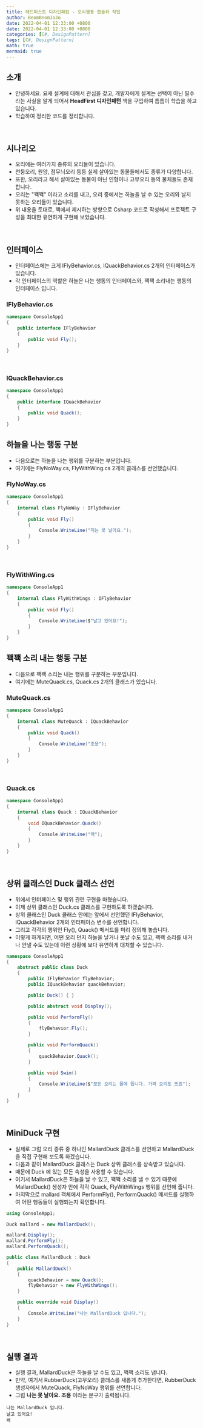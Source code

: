 ```yaml
---
title: 헤드퍼스트 디자인패턴 - 오리행동 캡슐화 작업
author: BeomBeomJoJo
date: 2022-04-01 12:33:00 +0800
date: 2022-04-01 12:33:00 +0800
categories: [C#, DesignPattern]
tags: [C#, DesignPattern]
math: true
mermaid: true
---
```


## **소개**
* 안녕하세요. 요새 설계에 대해서 관심을 갖고, 개발자에게 설계는 선택이 아닌 필수라는 사실을 알게 되어서 **HeadFirst 디자인패턴** 책을 구입하여 틈틈이 학습을 하고 있습니다.
* 학습하여 정리한 코드를 정리합니다.

<br/>

## **시나리오**
* 오리에는 여러가지 종류의 오리들이 있습니다.
* 천둥오리, 원앙, 점무늬오리 등등 실제 살아있는 동물들에서도 종류가 다양합니다.
* 또한, 오리라고 해서 살아있는 동물이 아닌 인형이나 고무오리 등의 물체들도 존재합니다.
* 오리는 "꽥꽥" 이라고 소리를 내고, 오리 중에서는 하늘을 날 수 있는 오리와 날지 못하는 오리들이 있습니다.
* 위 내용을 토대로, 책에서 제시하는 방향으로 Csharp 코드로 작성해서 프로젝트 구성을 최대한 유연하게 구현해 보았습니다.

<br/>

## **인터페이스**
* 인터페이스에는 크게 IFlyBehavior.cs, IQuackBehavior.cs 2개의 인터페이스가 있습니다.
* 각 인터페이스의 역할은 하늘은 나는 행동의 인터페이스와, 꽥꽥 소리내는 행동의 인터페이스 입니다.

### **IFlyBehavior.cs**

```csharp
namespace ConsoleApp1
{
    public interface IFlyBehavior
    {
        public void Fly();
    }
}
```

<br/>

### **IQuackBehavior.cs**

```csharp
namespace ConsoleApp1
{
    public interface IQuackBehavior
    {
        public void Quack();
    }
}
```

## **하늘을 나는 행동 구분**
* 다음으로는 하늘을 나는 행위를 구분하는 부분입니다.
* 여기에는 FlyNoWay.cs, FlyWithWing.cs 2개의 클래스를 선언했습니다.

### **FlyNoWay.cs**
```csharp
namespace ConsoleApp1
{
    internal class FlyNoWay : IFlyBehavior
    {
        public void Fly()
        {
            Console.WriteLine("저는 못 날아요.");
        }
    }
}
```

<br/>

### **FlyWithWing.cs**

```csharp
namespace ConsoleApp1
{
    internal class FlyWithWings : IFlyBehavior
    {
        public void Fly()
        {
            Console.WriteLine($"날고 있어요!");
        }
    }
}
```

## **꽥꽥 소리 내는 행동 구분**
* 다음으로 꽥꽥 소리는 내는 행위를 구분하는 부분입니다.
* 여기에는 MuteQuack.cs, Quack.cs 2개의 클래스가 있습니다.

### **MuteQuack.cs**

```csharp
namespace ConsoleApp1
{
    internal class MuteQuack : IQuackBehavior
    {
        public void Quack()
        {
            Console.WriteLine("조용");
        }
    }
}
```

<br/>

### **Quack.cs**

```csharp
namespace ConsoleApp1
{
    internal class Quack : IQuackBehavior
    {
        void IQuackBehavior.Quack()
        {
            Console.WriteLine("꽥");
        }
    }
}
```

<br/>

## **상위 클래스인 Duck 클래스 선언**
* 위에서 인터페이스 및 행위 관련 구현을 마쳤습니다.
* 이제 상위 클래스인 Duck.cs 클래스를 구현하도록 하겠습니다.
* 상위 클래스인 Duck 클래스 안에는 앞에서 선언했던 IFlyBehavior, IQuackBehavior 2개의 인터페이스 변수를 선언합니다.
* 그리고 각각의 행위인 Fly(), Quack() 메서드를 미리 정의해 놓습니다.
* 이렇게 하게되면, 어떤 오리 던지 하늘을 날거나 못날 수도 있고, 꽥꽥 소리를 내거나 안낼 수도 있는데 이런 상황에 보다 유연하게 대처할 수 있습니다.

```csharp
namespace ConsoleApp1
{
    abstract public class Duck
    {
        public IFlyBehavior flyBehavior;
        public IQuackBehavior quackBehavior;

        public Duck() { }

        public abstract void Display();

        public void PerformFly()
        {
            flyBehavior.Fly();
        }

        public void PerformQuack()
        {
            quackBehavior.Quack();
        }

        public void Swim()
        {
            Console.WriteLine($"모든 오리는 물에 뜹니다. 가짜 오리도 뜨죠");
        }
    }
}
```

<br/>

## **MiniDuck 구현**
* 실제로 그럼 오리 종류 중 하나인 MallardDuck 클래스를 선언하고 MallardDuck을 직접 구현해 보도록 하겠습니다.
* 다음과 같이 MallardDuck 클래스는 Duck 상위 클래스를 상속받고 있습니다.
* 때문에 Duck 에 있는 모든 속성을 사용할 수 있습니다.
* 여기서 MallardDuck은 하늘을 날 수 있고, 꽥꽥 소리를 낼 수 있기 때문에 MallardDuck() 생성자 안에 각각 Quack, FlyWithWings 행위를 선언해 줍니다.
* 마지막으로 mallard 객체에서 PerformFly(), PerformQuack() 메서드를 실행하여 어떤 행동들이 실행되는지 확인합니다.

```csharp
using ConsoleApp1;

Duck mallard = new MallardDuck();

mallard.Display();
mallard.PerformFly();
mallard.PerformQuack();

public class MallardDuck : Duck
{
    public MallardDuck()
    {
        quackBehavior = new Quack();
        flyBehavior = new FlyWithWings();
    }

    public override void Display()
    {
        Console.WriteLine("나는 MallardDuck 입니다.");
    }
}
```

<br/>

## **실행 결과**
* 실행 결과, MallardDuck은 하늘을 날 수도 있고, 꽥꽥 소리도 냅니다.
* 만약, 여기서 RubberDuck(고무오리) 클래스를 새롭게 추가한다면, RubberDuck 생성자에서 MuteQuack, FlyNoWay 행위를 선언합니다.
* 그럼 **나는 못 날아요. 조용** 이라는 문구가 출력됩니다.

```console
나는 MallardDuck 입니다.
날고 있어요!
꽥
```